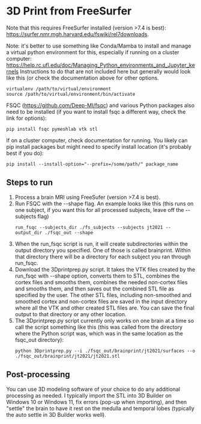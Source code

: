 # 3D Print from FreeSurfer

Note that this requires FreeSurfer installed (version >7.4 is best): https://surfer.nmr.mgh.harvard.edu/fswiki/rel7downloads.

Note: it's better to use something like Conda/Mamba to install and manage a virtual python environment for this, especially if running on a cluster computer: https://help.rc.ufl.edu/doc/Managing_Python_environments_and_Jupyter_kernels
Instructions to do that are not included here but generally would look like this (or check the documentation above for other options.
```
virtualenv /path/to/virtual/environment
source /path/to/virtual/environment/bin/activate
```

FSQC (https://github.com/Deep-MI/fsqc) and various Python packages also need to be installed (if you want to install fsqc a different way, check the link for options):
```
pip install fsqc pymeshlab vtk stl
```

If on a cluster computer, check documentation for running. You likely can pip install packages but might need to specify install location (it's probably best if you do):
```
pip install --install-option="--prefix=/some/path/" package_name
```

## Steps to run
1. Process a brain MRI using FreeSufer (version >7.4 is best).
2. Run FSQC with the --shape flag. An example looks like this (this runs on one subject, if you want this for all processed subjects, leave off the --subjects flag)
   ```
   run_fsqc --subjects_dir ./fs_subjects --subjects jt2021 --output_dir ./fsqc_out --shape
   ```
3. When the run_fsqc script is run, it will create subdirectories within the output directory you specified. One of those is called brainprint. Within that directory there will be a directory for each subject you ran through run_fsqc.
4. Download the 3Dprintprep.py script. It takes the VTK files created by the run_fsqc with --shape option, converts them to STL, combines the cortex files and smooths them, combines the needed non-cortex files and smooths them, and then saves out the combined STL file as specified by the user. The other STL files, including non-smoothed and smoothed cortex and non-cortex files are saved in the input directory where all the VTK and other created STL files are. You can save the final output to that directory or any other location.
5. The 3Dprintprep.py script currently only works on one brain at a time so call the script something like this (this was called from the directory where the Python script was, which was in the same location as the fsqc_out directory):
   ```
   python 3Dprintprep.py --i ./fsqc_out/brainprint/jt2021/surfaces --o ./fsqc_out/brainprint/jt2021/jt2021.stl
   ```

## Post-processing
You can use 3D modeling software of your choice to do any additional processing as needed. I typically import the STL into 3D Builder on Windows 10 or Windows 11, fix errors (pop-up when importing), and then "settle" the brain to have it rest on the medulla and temporal lobes (typically the auto settle in 3D Builder works well).
